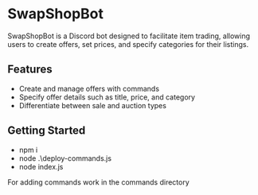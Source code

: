 # SwapShopBot

SwapShopBot is a Discord bot designed to facilitate item trading, allowing users to create offers, set prices, and specify categories for their listings.

## Features

- Create and manage offers with commands
- Specify offer details such as title, price, and category
- Differentiate between sale and auction types

## Getting Started

- npm i 
- node .\deploy-commands.js
- node index.js

For adding commands work in the commands directory




